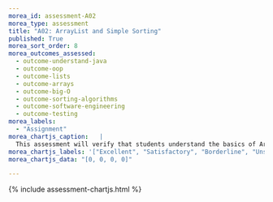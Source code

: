 ```yaml
---
morea_id: assessment-A02
morea_type: assessment
title: "A02: ArrayList and Simple Sorting"
published: True
morea_sort_order: 8
morea_outcomes_assessed: 
  - outcome-understand-java
  - outcome-oop
  - outcome-lists
  - outcome-arrays
  - outcome-big-O
  - outcome-sorting-algorithms
  - outcome-software-engineering
  - outcome-testing
morea_labels: 
  - "Assignment"
morea_chartjs_caption:   |
  This assessment will verify that students understand the basics of ArrayList implementation of the List interface, Big-O notation and Quadratic Sorting Algorithms.
morea_chartjs_labels: '["Excellent", "Satisfactory", "Borderline", "Unsatisfactory"]'
morea_chartjs_data: "[0, 0, 0, 0]"

---
```


{%  include assessment-chartjs.html  %}